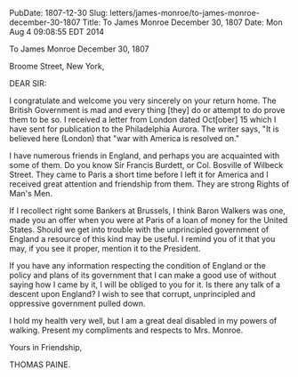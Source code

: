 PubDate: 1807-12-30
Slug: letters/james-monroe/to-james-monroe-december-30-1807
Title: To James Monroe  December 30, 1807
Date: Mon Aug  4 09:08:55 EDT 2014

   To James Monroe  December 30, 1807

   Broome Street, New York,

   DEAR SIR:

   I congratulate and welcome you very sincerely on your return home. The
   British Government is mad and every thing [they] do or attempt to do prove
   them to be so. I received a letter from London dated Oct[ober] 15 which I
   have sent for publication to the Philadelphia Aurora. The writer says, "It
   is believed here (London) that "war with America is resolved on."

   I have numerous friends in England, and perhaps you are acquainted with
   some of them. Do you know Sir Francis Burdett, or Col. Bosville of Wilbeck
   Street. They came to Paris a short time before I left it for America and I
   received great attention and friendship from them. They are strong Rights
   of Man's Men.

   If I recollect right some Bankers at Brussels, I think Baron Walkers was
   one, made you an offer when you were at Paris of a loan of money for the
   United States. Should we get into trouble with the unprincipled government
   of England a resource of this kind may be useful. I remind you of it that
   you may, if you see it proper, mention it to the President.

   If you have any information respecting the condition of England or the
   policy and plans of its government that I can make a good use of without
   saying how I came by it, I will be obliged to you for it. Is there any
   talk of a descent upon England? I wish to see that corrupt, unprincipled
   and oppressive government pulled down.

   I hold my health very well, but I am a great deal disabled in my powers of
   walking. Present my compliments and respects to Mrs. Monroe.

   Yours in Friendship,

   THOMAS PAINE.



